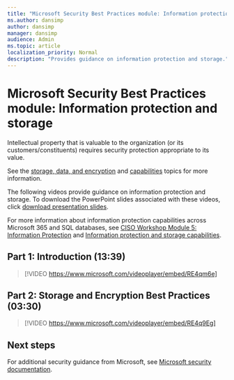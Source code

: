 ```yaml
---
title: "Microsoft Security Best Practices module: Information protection and storages"
ms.author: dansimp
author: dansimp
manager: dansimp
audience: Admin
ms.topic: article
localization_priority: Normal
description: "Provides guidance on information protection and storage."
---
```


# Microsoft Security Best Practices module: Information protection and storage
Intellectual property that is valuable to the organization (or its customers/constituents) requires security protection appropriate to its value.

See the [storage, data, and encryption](#storage-data-encryption.md) and [capabilities](#information-protection-and-storage-capabilities.md) topics for more information.

The following videos provide guidance on information protection and storage. To download the PowerPoint slides associated with these videos, click [download presentation slides](https://docs.microsoft.com/microsoft-365/downloads/security-compass-presentation.pptx).

For more information about information protection capabilities across Microsoft 365 and SQL databases, see [CISO Workshop Module 5: Information Protection](/security/ciso-workshop/ciso-workshop-module-5) and [Information protection and storage capabilities](information-protection-and-storage-capabilities.md). 

## Part 1: Introduction (13:39)
> [!VIDEO https://www.microsoft.com/videoplayer/embed/RE4qm6e]

## Part 2: Storage and Encryption Best Practices (03:30)
> [!VIDEO https://www.microsoft.com/videoplayer/embed/RE4q9Eg]

## Next steps
For additional security guidance from Microsoft, see [Microsoft security documentation](https://docs.microsoft.com/security/).